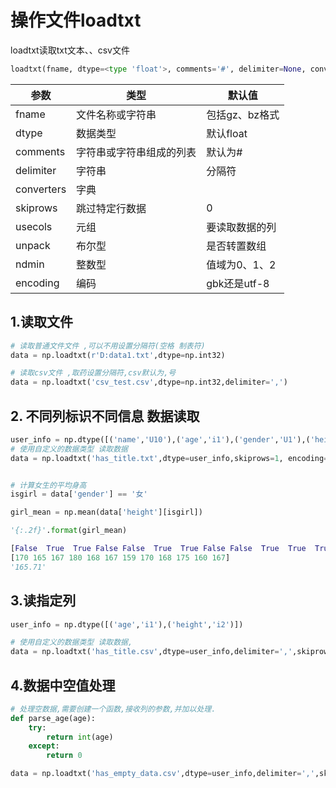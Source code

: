 # 操作文件loadtxt
loadtxt读取txt文本、、csv文件
```python
loadtxt(fname, dtype=<type 'float'>, comments='#', delimiter=None, converters=None, skiprows=0, usecols=None, unpack=False, ndmin=0,encoding='bytes')
```
| 参数         | 类型           | 默认值        |
|------------|--------------|------------|
| fname      | 文件名称或字符串     | 包括gz、bz格式  |
| dtype      | 数据类型         | 默认float    |
| comments   | 字符串或字符串组成的列表 | 默认为#       |
| delimiter  | 字符串          | 分隔符        |
| converters | 字典           |            |
| skiprows   | 跳过特定行数据      | 0          |
| usecols    | 元组           | 要读取数据的列    |
| unpack     | 布尔型          | 是否转置数组     |
| ndmin      | 整数型          | 值域为0、1、2   |
| encoding   | 编码           | gbk还是utf-8 |


## 1.读取文件
```python
# 读取普通文件文件 ,可以不用设置分隔符(空格 制表符)
data = np.loadtxt(r'D:data1.txt',dtype=np.int32)

# 读取csv文件 ,取药设置分隔符,csv默认为,号
data = np.loadtxt('csv_test.csv',dtype=np.int32,delimiter=',')
```
## 2. 不同列标识不同信息 数据读取
```python
user_info = np.dtype([('name','U10'),('age','i1'),('gender','U1'),('height','i2')])
# 使用自定义的数据类型 读取数据
data = np.loadtxt('has_title.txt',dtype=user_info,skiprows=1, encoding='utf-8')


# 计算女生的平均身高
isgirl = data['gender'] == '女'

girl_mean = np.mean(data['height'][isgirl])

'{:.2f}'.format(girl_mean)

[False  True  True False False  True  True False False  True  True  True]
[170 165 167 180 168 167 159 170 168 175 160 167]
'165.71'
```

## 3.读指定列
```python
user_info = np.dtype([('age','i1'),('height','i2')])

# 使用自定义的数据类型 读取数据,
data = np.loadtxt('has_title.csv',dtype=user_info,delimiter=',',skiprows=1,usecols=(1,3))
```
## 4.数据中空值处理
```python
# 处理空数据,需要创建一个函数,接收列的参数,并加以处理.
def parse_age(age):
    try:
        return int(age)
    except:
        return 0

data = np.loadtxt('has_empty_data.csv',dtype=user_info,delimiter=',',skiprows=1,usecols=(1,3),converters={1:parse_age,3:parse_age})
```
